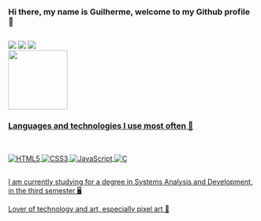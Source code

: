 ### Hi there, my name is Guilherme, welcome to my Github profile 👋
##
 
<div>
  <a href="https://www.linkedin.com/in/guilherme-rod-bueno" target="_blank"><img src="https://img.shields.io/badge/-LinkedIn-%230077B5?style=for-the-badge&logo=linkedin&logoColor=white" target="_blank"></a> 
  <a href="https://www.instagram.com/randomart_e/" target="_blank"><img src="https://img.shields.io/badge/-Instagram-%23E4405F?style=for-the-badge&logo=instagram&logoColor=white" target="_blank"></a>
<a href = "mailto:gui.rod.bueno@gmail.com"><img src="https://img.shields.io/badge/Gmail-D14836?style=for-the-badge&logo=gmail&logoColor=white" target="_blank"></a>
</div>

<div>
 <a href="https://github.com/UrsaoPixel">
 <img height="120em" src="https://github-readme-stats.vercel.app/api/top-langs/?username=UrsaoPixel&layout=compact&langs_count=7&theme=dracula"/>
</div>

### Languages and technologies I use most often 🐻
##
<div style="display: inline_block"><br/>
  <img align="center" alt="HTML5" src="https://img.shields.io/badge/HTML5-E34F26?style=for-the-badge&logo=html5&logoColor=white"/>
  <img align="center" alt="CSS3" src="https://img.shields.io/badge/CSS3-1572B6?style=for-the-badge&logo=css3&logoColor=white"/>
  <img align="center" alt="JavaScript" src="https://img.shields.io/badge/JavaScript-323330?style=for-the-badge&logo=javascript&logoColor=F7DF1E"/> 
  <img align="center" alt="C" src="https://img.shields.io/badge/C-00599C?style=for-the-badge&logo=c&logoColor=white"/>
</div>

##
<p>I am currently studying for a degree in Systems Analysis and Development, in the third semester 🖥️</p>
<p>Lover of technology and art, especially pixel art 👾</p>
